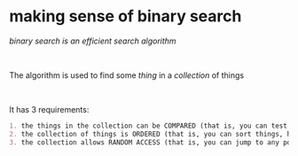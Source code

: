 # making sense of binary search
*binary search is an efficient search algorithm*

<br>

The algorithm is used to find some *thing* in a *collection* of things

<br>

It has 3 requirements:

```md
1. the things in the collection can be COMPARED (that is, you can test two things for equality or difference)
2. the collection of things is ORDERED (that is, you can sort things, having compared them somehow)
3. the collection allows RANDOM ACCESS (that is, you can jump to any point in the collection)
```
